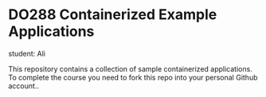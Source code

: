 # DO288 Containerized Example Applications

student: Ali

This repository contains a collection of sample containerized applications.  To complete the course you need to fork this repo into your personal Github account..

